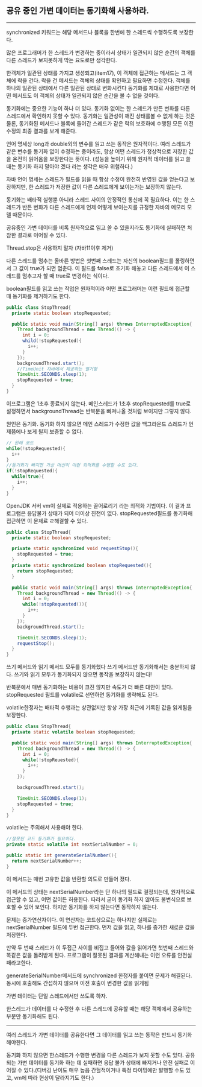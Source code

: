 ## 공유 중인 가변 데이터는 동기화해 사용하라.

---

synchronized 키워드는 해당 메서드나 블록을 한번에 한 스레드씩 수행하도록 보장한다.

많은 프로그래머가 한 스레드가 변경하는 중이라서 상태가 일관되지 않은 순간의 객체를 다른 스레드가 보지못하게 막는 요도로만 생각한다.

한객체가 일관된 상태를 가지고 생성되고(item17), 이 객체에 접근하는 메서드는 그 객체에 락을 건다. 락을 건 메서드는 객체의 상태를 확인하고 필요하면 수정한다. 객체를 하나의 일관된 상태에서 다른 일관된 상태로 변화시킨다 동기화를 제대로 사용한다면 어떤 메서드도 이 객체의 상태가 일관되지 않은 순간을 볼 수 없을 것이다.

동기화에는 중요한 기능이 하나 더 있다. 동기화 없이는 한 스레드가 만든 변화를 다른 스레드에서 확인하지 못할 수 있다. 동기화는 일관성이 깨진 상태를볼 수 없게 하는 것은 물론, 동기화된 메서드나 블록에 들어간 스레드가 같은 락의 보호하에 수행된 모든 이전 수정의 최종 결과를 보게 해준다.

언어 명세상 long과 double외의 변수를 읽고 쓰는 동작은 원자적이다. 여러 스레드가 같은 변수를 동기화 없이 수정하는 중이라도, 항상 어떤 스레드가 정상적으로 저장한 값을 온전히 읽어옴을 보장한다는 뜻이다. (성능을 높이기 위해 원자적 데이터를 읽고 쓸 때는 동기화 하지 말아야 겠다 라는 생각은 매우 위험하다.)

자바 언어 명세는 스레드가 필드를 읽을 때 항상 수정이 완전히 반영된 값을 얻는다고 보장하지만, 한 스레드가 저장한 값이 다른 스레드에게 보이는가는 보장하지 않는다.

동기화는 배타적 실행뿐 아니라 스레드 사이의 안정적인 통신에 꼭 필요하다.
이는 한 스레드가 반든 변화가 다른 스레드에게 언제 어떻게 보이는지를 규정한 자바의 메모리 모델 때문이다.

공유중인 가변 데이터를 비록 원자적으로 읽고 쓸 수 있을지라도 동기화에 실패하면 처참한 결과로 이어질 수 있다.

Thread.stop은 사용하지 말자 (자바11이후 제거)

다른 스레드를 멈추는 올바른 방법은 첫번째 스레드는 자신의 boolean필드를 폴링하면서 그 값이 true가 되면 멈춘다. 이 필드를 false로 초기화 해놓고 다른 스레드에서 이 스레드를 멈추고자 할 때 true로 변경하는 식이다.

boolean필드를 읽고 쓰는 작업은 원자적이라 어떤 프로그래머는 이런 필드에 접근할 때 동기화를 제거하기도 한다.

```java
public class StopThread{
  private static boolean stopRequested;

  public static void main(String[] args) throws InterruptedException{
    Thread backgroundThread = new Thread(() -> {
      int i = 0;
      whild(!stopRequested){
        i++;
      }
    });
    backgroundThread.start();
    //TimeUnit 자바에서 제공하는 열거형
    TimeUnit.SECONDS.sleep(1);
    stopRequested = true;
  }
}
```

이프로그램은 1초후 종료되지 않는다. 메인스레드가 1초후 stopRequested를 true로 설정하면서 backgroundThread는 반복문을 빠져나올 것처럼 보이지만 그렇지 않다.

원인은 동기화. 동기화 하지 않으면 메인 스레드가 수정한 값을 백그라운드 스레드가 언제쯤에나 보게 될지 보증할 수 없다.

```java
// 원래 코드
while(!stopRequested){
  i++
}
//동기화가 빠지면 가상 머신이 이런 최적화를 수행할 수도 있다.
if(!stopRequested){
  while(true){
    i++;
  }
}
```

OpenJDK 서버 vm이 실제로 적용하는 끌어로리기 라는 최적화 기법이다. 이 결과 프로그램은 응답불가 상태가 되어 더이상 진전이 없다. stopRequested필드를 동기화해 접근하면 이 문제르 ㄹ해결할 수 있다.

```java
public class StopThread{
  private static boolean stopRequested;

  private static synchronized void requestStop(){
    stopRequested = true;
  }
  private static synchronized boolean stopRequested(){
    return stopRequested;
  }

  public static void main(String[] args) throws InterruptedException{
    Thread backgroundThread = new Thread(() -> {
      int i = 0;
      while(!stopRequested()){
        i++;
      }
    });
    backgroundThread.start();

    TimeUnit.SECONDS.sleep(1);
    requestStop();
  }
}
```

쓰기 메서드와 읽기 메서드 모두를 동기화했다 쓰기 메서드만 동기화해서는 충분하지 않다. 쓰기와 읽기 모두가 동기화되지 않으면 동작을 보장하지 않는다!

반복문에서 매번 동기화하는 비용이 크진 않지만 속도가 더 빠른 대안이 있다. stopRequested 필드를 volatile로 선언하면 동기화를 생략해도 된다.

volatile한정자는 배타적 수행과는 상관없지만 항상 가장 최근에 기록된 값을 읽게됨을 보장한다.

```java
public class StopThread{
  private static volatile boolean stopRequested;

  public static void main(String[] args) throws InterruptedException{
    Thread backgroundThread = new Thread(() -> {
      int i = 0;
      while(!stopReuested){
        i++;
      }
    });

    backgroundThread.start();

    TimeUnit.SECONDS.sleep(1);
    stopRequested = true;
  }
}
```

volatile는 주의해서 사용해야 한다.

```java
//잘못된 코드 동기화가 필요하다.
private static volatile int nextSerialNumber = 0;

public static int generateSerialNumber(){
  return nextSerialNumber++;
}
```

이 메서드는 매번 고유한 값을 반환할 의도로 만들어 졌다.

이 메서드의 상태는 nextSerialNumber라는 단 하나의 필드로 결정되는데, 원자적으로 접근할 수 있고, 어떤 값이든 허용한다. 따라서 굳이 동기화 하지 않아도 불변식으로 보호할 수 있어 보인다. 하지만 동기화를 하지 않는다면 동작하지 않는다.

문제는 증가연산자이다. 이 연산자는 코드상으로는 하나지만 실제로는 nextSerialNumber 필드에 두번 접근한다. 먼저 값을 읽고, 하나를 증가한 새로운 값을 저장한다.

만약 두 번째 스레드가 이 두접근 사이를 비집고 들어와 값을 읽어가면 첫번째 스레드와 똑같은 값을 돌려받게 된다. 프로그램이 잘못된 결과를 계산해내는 이런 오류를 안전실패라고한다.

generateSerialNumber메서드에 synchronized 한정자를 붙이면 문제가 해결된다. 동시에 호출해도 간섭하지 않으며 이전 호출이 변경한 값을 읽게됨

가변 데이터는 단일 스레드에서만 쓰도록 하자.

한스레드가 데이터를 다 수정한 후 다른 스레드에 공유할 때는 해당 객체에서 공유하는 부분만 동기화해도 된다.

---

여러 스레드가 가변 데이터를 공유한다면 그 데이터를 읽고 쓰는 동작은 반드시 동기화 해야한다.

동기화 하지 않으면 한스레드가 수행한 변경을 다른 스레드가 보지 못할 수도 있다. 공유되는 가변 데이터를 동기화 하는 데 실패하면 응답 불가 상태에 빠지거나 안전 실패로 이어질 수 있다.(디버깅 난이도 매우 높음 간헐적이거나 특정 타이밍에만 발행할 수도 있고, vm에 따라 현상이 달라지기도 한다.)
